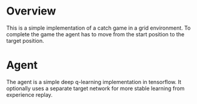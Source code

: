# Overview
This is a simple implementation of a catch game in a grid environment. To complete
the game the agent has to move from the start position to the target position.

# Agent
The agent is a simple deep q-learning implementation in tensorflow. It optionally
uses a separate target network for more stable learning from experience replay.
